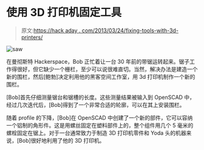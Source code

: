 # 使用 3D 打印机固定工具

> 原文:[https://hack aday . com/2013/03/24/fixing-tools-with-3d-printers/](https://hackaday.com/2013/03/24/fixing-tools-with-3d-printers/)

![saw](../Images/c9a4e25ab8261fd65d007d4410883821.png)

在曼彻斯特 Hackerspace，Bob 正忙着让一台 30 年前的带锯运转起来。锯子工作得很好，但它缺少一个栅栏，至少可以说很难直切。当然，解决办法是建造一个新的围栏，然后[鲍勃]决定利用他的黑客空间工作室，用 3d 打印机制作一个新的围栏。

[Bob]首先仔细测量锯台和锯槽的长度。这些测量结果被输入到 OpenSCAD 中，经过几次迭代后，[Bob]得到了一个非常合适的轮廓，可以在其上安装围栏。

随着 profile 的下降，[Bob]在 OpenSCAD 中创建了一个新的部件，它可以容纳一个铝制的角形件。这是用螺丝固定在塑料部件上的，整个组件用几个 5 毫米的螺栓固定在锯上。对于一台通常致力于制造 3D 打印机零件和 Yoda 头的机器来说，[Bob]很好地利用了他的 3D 打印机。